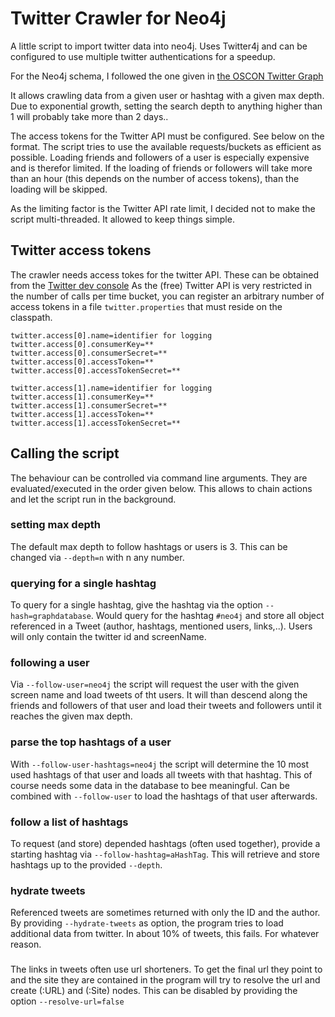 # Twitter Crawler for Neo4j

A little script to import twitter data into neo4j. Uses Twitter4j and can be configured
to use multiple twitter authentications for a speedup.

For the Neo4j schema, I followed the one given in [the OSCON Twitter Graph](https://neo4j.com/blog/oscon-twitter-graph/)

It allows crawling data from a given user or hashtag with a given max depth. Due to exponential growth,
setting the search depth to anything higher than 1 will probably take more than 2 days.. 

The access tokens for the Twitter API must be configured. See below on the format.
The script tries to use the available requests/buckets as efficient as possible. Loading 
friends and followers of a user is especially expensive and is therefor limited. If the loading of 
friends or followers will take more than an hour (this depends on the number of access tokens), 
than the loading will be skipped.

As the limiting factor is the Twitter API rate limit, I decided not to make the script multi-threaded. It allowed to 
keep things simple.

## Twitter access tokens
The crawler needs access tokes for the twitter API. These can be obtained from the [Twitter dev console](https.dev.twitter.com)
As the (free) Twitter API is very restricted in the number of calls per time bucket, you can register an arbitrary 
number of access tokens in a file ```twitter.properties``` that must reside on the classpath. 


```
twitter.access[0].name=identifier for logging
twitter.access[0].consumerKey=**
twitter.access[0].consumerSecret=**
twitter.access[0].accessToken=**
twitter.access[0].accessTokenSecret=**

twitter.access[1].name=identifier for logging
twitter.access[1].consumerKey=**
twitter.access[1].consumerSecret=**
twitter.access[1].accessToken=**
twitter.access[1].accessTokenSecret=**
```

## Calling the script
The behaviour can be controlled via command line arguments. They are evaluated/executed in the order given below. This allows to chain
actions and let the script run in the background.

### setting max depth
The default max depth to follow hashtags or users is 3. This can be changed via `--depth=n` with n any number.

### querying for a single hashtag
To query for a single hashtag, give the hashtag via the option `--hash=graphdatabase`. Would query for the hashtag `#neo4j` 
and store all object referenced in a Tweet (author, hashtags, mentioned users, links,..). Users will only contain the twitter id and screenName.

### following a user
Via `--follow-user=neo4j` the script will request the user with the given screen name and load tweets of tht users. It will than 
descend along the friends and followers of that user and load their tweets and followers until it reaches the given max depth.

### parse the top hashtags of a user
With `--follow-user-hashtags=neo4j` the script will determine the 10 most used hashtags of that user and loads all tweets with that 
hashtag. This of course needs some data in the database to bee meaningful. Can be combined with `--follow-user` to load the hashtags of that 
user afterwards.

### follow a list of hashtags
To request (and store) depended hashtags (often used together), provide a starting hashtag via `--follow-hashtag=aHashTag`. This will 
retrieve and store hashtags up to the provided `--depth`.

### hydrate tweets
Referenced tweets are sometimes returned with only the ID and the author. By providing ```--hydrate-tweets```
as option, the program tries to load additional data from twitter. In about 10% of tweets, this fails. For whatever reason.

###
The links in tweets often use url shorteners. To get the final url they point to and the site they are contained in the 
program will try to resolve the url and create (:URL) and (:Site) nodes. This can be disabled by providing the 
option `--resolve-url=false`